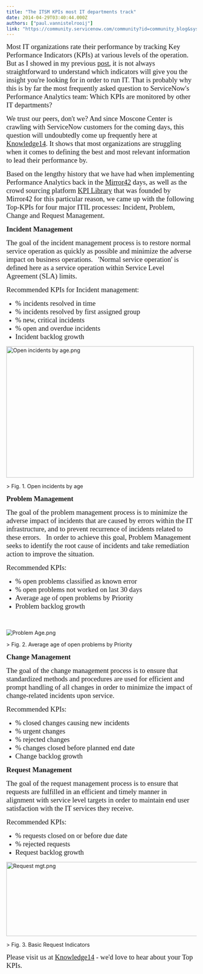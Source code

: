```yaml
---
title: "The ITSM KPIs most IT departments track"
date: 2014-04-29T03:40:44.000Z
authors: ["paul.vannistelrooij"]
link: "https://community.servicenow.com/community?id=community_blog&sys_id=4e0deaa5dbd0dbc01dcaf3231f96191d"
---
```

<p><span style="font-size: 14.0pt; font-family: Calibri;">Most IT organizations rate their performance by tracking Key Performance Indicators (KPIs) at various levels of the operation. But as I showed in my previous </span><a _jive_internal="true" href="/community/learn/knowledge-user-conference/blog/2014/04/24/lagging-performance-leading-indicators"><span style="font-size: 14.0pt; font-family: Calibri;">post</span></a><span style="font-size: 14.0pt; font-family: Calibri;">, it is not always straightforward to understand which indicators will give you the insight you're looking for in order to run IT. That is probably why this is by far the most frequently asked question to ServiceNow's Performance Analytics team: Which KPIs are monitored by other IT departments?</span></p><p></p><p><span style="font-size: 14.0pt; font-family: Calibri;">We trust our peers, don't we? And since Moscone Center is crawling with ServiceNow customers for the coming days, this question will undoubtedly come up frequently here at </span><a href="http://knowledge.servicenow.com/agenda.html"><span style="font-size: 14.0pt; font-family: Calibri;">Knowledge14</span></a><span style="font-size: 14.0pt; font-family: Calibri;">. It shows that most organizations are struggling when it comes to defining the best and most relevant information to lead their performance by.</span></p><p></p><p><span style="font-size: 14.0pt; font-family: Calibri;">Based on the lengthy history that we have had when implementing Performance Analytics back in the </span><a href="http://mirror42.com/product"><span style="font-size: 14.0pt; font-family: Calibri;">Mirror42</span></a><span style="font-size: 14.0pt; font-family: Calibri;"> days, as well as the crowd sourcing platform </span><a href="http://kpilibrary.com/"><span style="font-size: 14.0pt; font-family: Calibri;">KPI Library</span></a><span style="font-size: 14.0pt; font-family: Calibri;"> that was founded by Mirror42 for this particular reason, we came up with the following Top-KPIs for four major ITIL processes: Incident, Problem, Change and Request Management.</span></p><p></p><p><strong style="font-size: 14.0pt; font-family: Calibri;">Incident Management</strong></p><p><span style="font-size: 14.0pt; font-family: Calibri;">The goal of the incident management process is to restore normal service operation as quickly as possible and minimize the adverse impact on business operations.   'Normal service operation' is defined here as a service operation within Service Level Agreement (SLA) limits.</span></p><p></p><p><span style="font-size: 14.0pt; font-family: Calibri;">Recommended KPIs for Incident management:</span></p><ul style="list-style-type: disc;"><li><span style="font-size: 14.0pt; font-family: Calibri;">% incidents resolved in time</span></li><li><span style="font-size: 14.0pt; font-family: Calibri;">% incidents resolved by first assigned group</span></li><li><span style="font-size: 14.0pt; font-family: Calibri;">% new, critical incidents</span></li><li><span style="font-size: 14.0pt; font-family: Calibri;">% open and overdue incidents</span></li><li><span style="font-size: 14.0pt; font-family: Calibri;">Incident backlog growth</span></li></ul><p><img  alt="Open incidents by age.png" class="image-0 jive-image" height="347" src="e9c5e186db9c130468c1fb651f961967.iix" style="height: 347.2px; width: 496px;" width="496"/></p><p>&gt; Fig. 1. Open incidents by age</p><p></p><p><strong style="font-size: 14.0pt; font-family: Calibri;">Problem Management</strong></p><p><span style="font-size: 14.0pt; font-family: Calibri;">The goal of the problem management process is to minimize the adverse impact of incidents that are caused by errors within the IT infrastructure, and to prevent recurrence of incidents related to these errors.   In order to achieve this goal, Problem Management seeks to identify the root cause of incidents and take remediation action to improve the situation.</span></p><p></p><p><span style="font-size: 14.0pt; font-family: Calibri;">Recommended KPIs:</span></p><ul style="list-style-type: disc;"><li><span style="font-size: 14.0pt; font-family: Calibri;">% open problems classified as known error</span></li><li><span style="font-size: 14.0pt; font-family: Calibri;">% open problems not worked on last 30 days </span></li><li><span style="font-size: 14.0pt; font-family: Calibri;">Average age of open problems by Priority</span></li><li><span style="font-size: 14.0pt; font-family: Calibri;">Problem backlog growth</span></li></ul><p><span style="font-size: 14.0pt; font-family: Calibri;"><br/></span></p><p><img  alt="Problem Age.png" class="image-1 jive-image" src="8f714d8edb9c9304b322f4621f96190f.iix" style="height: auto;"/></p><p>&gt; Fig. 2. Average age of open problems by Priority</p><p></p><p><strong style="font-size: 14.0pt; font-family: Calibri;">Change Management</strong></p><p><span style="font-size: 14.0pt; font-family: Calibri;">The goal of the change management process is to ensure that standardized methods and procedures are used for efficient and prompt handling of all changes in order to minimize the impact of change-related incidents upon service.</span></p><p></p><p><span style="font-size: 14.0pt; font-family: Calibri;">Recommended KPIs:</span></p><ul style="list-style-type: disc;"><li><span style="font-size: 14.0pt; font-family: Calibri;">% closed changes causing new incidents</span></li><li><span style="font-size: 14.0pt; font-family: Calibri;">% urgent changes</span></li><li><span style="font-size: 14.0pt; font-family: Calibri;">% rejected changes</span></li><li><span style="font-size: 14.0pt; font-family: Calibri;">% changes closed before planned end date</span></li><li><span style="font-size: 14.0pt; font-family: Calibri;">Change backlog growth</span></li></ul><p><span style="font-size: 10pt; line-height: 1.5em;"> </span></p><p><strong style="font-size: 14.0pt; font-family: Calibri;">Request Management</strong></p><p><span style="font-size: 14.0pt; font-family: Calibri;">The goal of the request management process is to ensure that requests are fulfilled in an efficient and timely manner in alignment with service level targets in order to maintain end user satisfaction with the IT services they receive.</span></p><p></p><p><span style="font-size: 14.0pt; font-family: Calibri;">Recommended KPIs:</span></p><ul style="list-style-type: disc;"><li><span style="font-size: 14.0pt; font-family: Calibri;">% requests closed on or before due date</span></li><li><span style="font-size: 14.0pt; font-family: Calibri;">% rejected requests</span></li><li><span style="font-size: 14.0pt; font-family: Calibri;">Request backlog growth</span></li></ul><p><img  alt="Request mgt.png" class="jive-image image-2" src="2173e4c6db50dfc068c1fb651f9619a9.iix" style="height: 196px; width: 620px;"/> </p><p>&gt; Fig. 3. Basic Request Indicators</p><p></p><p><span style="font-size: 14.0pt; font-family: Calibri;">Please visit us at </span><span style="font-size: 14.0pt; font-family: Calibri;"><a title="owledge.servicenow.com/agenda.html" href="http://knowledge.servicenow.com/agenda.html">Knowledge14</a> - </span><span style="font-size: 14.0pt; font-family: Calibri;">we'd love to hear about your Top KPIs.</span></p><p><span style="font-size: 14.0pt; font-family: Calibri;"><br/></span></p>